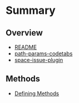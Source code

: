 # Summary

## Overview

* [README](README.md)
* [path-params-codetabs](path-params-codetabs.md)
* [space-issue-plugin](space-issue/README.md)


## Methods

* [Defining Methods](methods.md)
